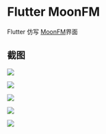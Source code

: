 # Flutter MoonFM

 Flutter 仿写 [MoonFM](http://moon.fm/apps)界面
 
## 截图
![](http://o99h5opr1.bkt.clouddn.com/Screen%20Shot%202018-07-30%20at%2021.32.06.png)

![](http://o99h5opr1.bkt.clouddn.com/Screen%20Shot%202018-07-30%20at%2021.32.43.png)

![](http://o99h5opr1.bkt.clouddn.com/Screen%20Shot%202018-07-30%20at%2021.32.34.png)

![](http://o99h5opr1.bkt.clouddn.com/Screen%20Shot%202018-07-30%20at%2021.33.07.png)

![](http://o99h5opr1.bkt.clouddn.com/Screen%20Shot%202018-07-30%20at%2021.33.01.png)

